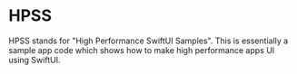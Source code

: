 HPSS
====

HPSS stands for "High Performance SwiftUI Samples".
This is essentially a sample app code which shows how to make high performance apps UI using SwiftUI.

